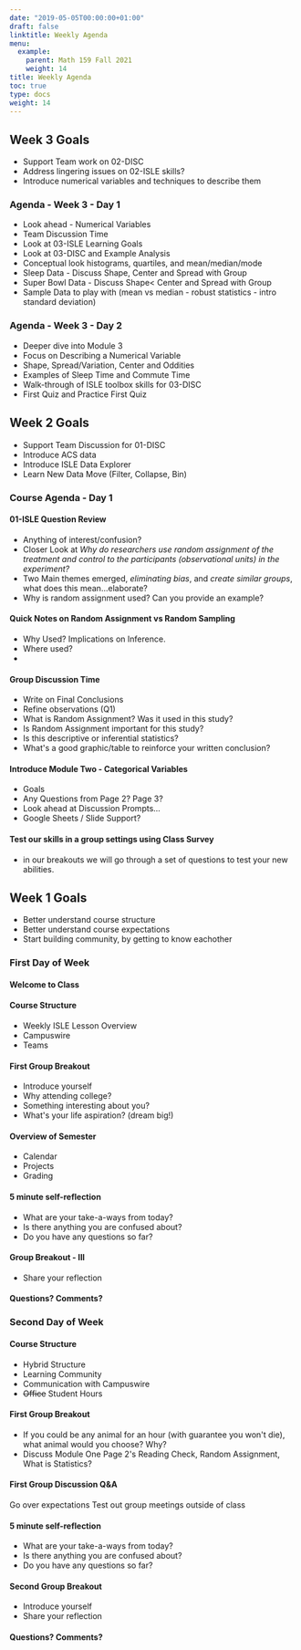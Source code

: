 ```yaml
---
date: "2019-05-05T00:00:00+01:00"
draft: false
linktitle: Weekly Agenda
menu:
  example:
    parent: Math 159 Fall 2021
    weight: 14
title: Weekly Agenda
toc: true
type: docs
weight: 14
---
```


## Week 3 Goals
- Support Team work on 02-DISC
- Address lingering issues on 02-ISLE skills?
- Introduce numerical variables and techniques to describe them

### Agenda - Week 3 - Day 1
- Look ahead - Numerical Variables
- Team Discussion Time 
- Look at 03-ISLE Learning Goals
- Look at 03-DISC and Example Analysis
- Conceptual look histograms, quartiles, and mean/median/mode
- Sleep Data - Discuss Shape, Center and Spread with Group
- Super Bowl Data - Discuss Shape< Center and Spread with Group
- Sample Data to play with (mean vs median - robust statistics - intro standard deviation)

### Agenda - Week 3 - Day 2
- Deeper dive into Module 3
- Focus on Describing a Numerical Variable
- Shape, Spread/Variation, Center and Oddities
- Examples of Sleep Time and Commute Time
- Walk-through of ISLE toolbox skills for 03-DISC
- First Quiz and Practice First Quiz


## Week 2 Goals
- Support Team Discussion for 01-DISC
- Introduce ACS data
- Introduce ISLE Data Explorer
- Learn New Data Move (Filter, Collapse, Bin)

### Course Agenda - Day 1

#### 01-ISLE Question Review
- Anything of interest/confusion?
- Closer Look at *Why do researchers use random assignment of the treatment and control to the participants (observational units) in the experiment?*
- Two Main themes emerged, *eliminating bias*, and *create similar groups*, what does this mean...elaborate?
- Why is random assignment used?  Can you provide an example?

#### Quick Notes on Random Assignment vs Random Sampling
- Why Used?  Implications on Inference.
- Where used?
- 

#### Group Discussion Time
- Write on Final Conclusions
- Refine observations (Q1)
- What is Random Assignment?  Was it used in this study?  
- Is Random Assignment important for this study?
- Is this descriptive or inferential statistics?
- What's a good graphic/table to reinforce your written conclusion?

#### Introduce Module Two - Categorical Variables
- Goals
- Any Questions from Page 2?  Page 3?
- Look ahead at Discussion Prompts...
- Google Sheets / Slide Support?

#### Test our skills in a group settings using Class Survey
- in our breakouts we will go through a set of questions to test your new abilities.


## Week 1 Goals
- Better understand course structure
- Better understand course expectations
- Start building community, by getting to know eachother

### First Day of Week

#### Welcome to Class

#### Course Structure
- Weekly ISLE Lesson Overview
- Campuswire 
- Teams

#### First Group Breakout
- Introduce yourself
- Why attending college?
- Something interesting about you?
- What's your life aspiration? (dream big!)

#### Overview of Semester
- Calendar
- Projects
- Grading
  
#### 5 minute self-reflection
- What are your take-a-ways from today?
- Is there anything you are confused about?
- Do you have any questions so far?  
  
#### Group Breakout - III
- Share your reflection

#### Questions?  Comments?


### Second Day of Week


#### Course Structure
- Hybrid Structure
- Learning Community
- Communication with Campuswire
- ~~Office~~ Student Hours

#### First Group Breakout
- If you could be any animal for an hour (with guarantee you won't die), what animal would you choose? Why?
- Discuss Module One Page 2's Reading Check, Random Assignment, What is Statistics?
  
#### First Group Discussion Q&A  
Go over expectations
Test out group meetings outside of class
  
#### 5 minute self-reflection
- What are your take-a-ways from today?
- Is there anything you are confused about?
- Do you have any questions so far?   
  
#### Second Group Breakout 
- Introduce yourself
- Share your reflection

#### Questions?  Comments?







